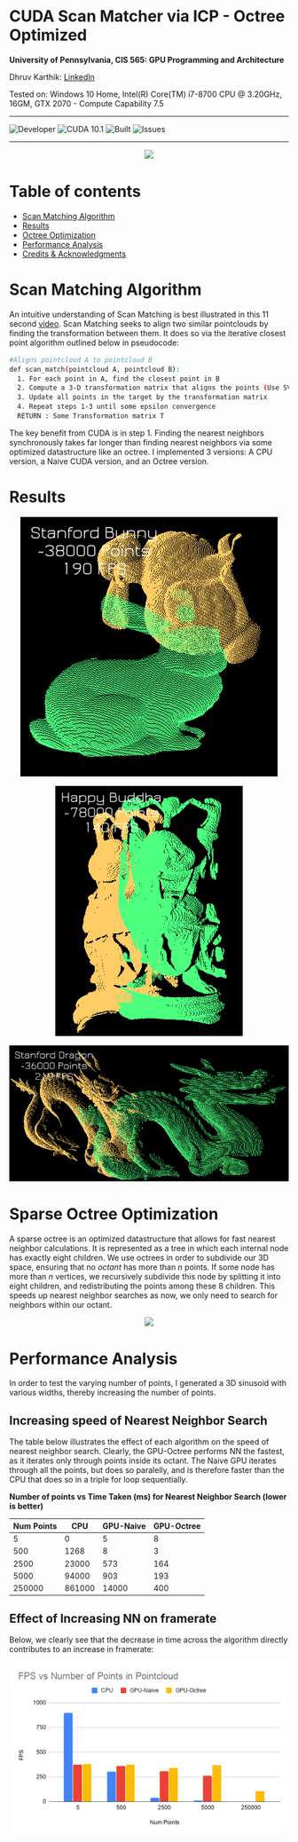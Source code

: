 CUDA Scan Matcher via ICP - Octree Optimized 
===============================================================================

**University of Pennsylvania, CIS 565: GPU Programming and Architecture**

Dhruv Karthik: [LinkedIn](https://www.linkedin.com/in/dhruv_karthik/)

Tested on: Windows 10 Home, Intel(R) Core(TM) i7-8700 CPU @ 3.20GHz, 16GM, GTX 2070 - Compute Capability 7.5
____________________________________________________________________________________
![Developer](https://img.shields.io/badge/Developer-Dhruv-0f97ff.svg?style=flat) ![CUDA 10.1](https://img.shields.io/badge/CUDA-10.1-yellow.svg) ![Built](https://img.shields.io/appveyor/ci/gruntjs/grunt.svg) ![Issues](https://img.shields.io/badge/issues-none-green.svg)
____________________________________________________________________________________
<p align="center">
  <img  src="img/waymotrue.gif">
</p>

Table of contents
=================
  * [Scan Matching Algorithm](#scan-matching-algorithm)
  * [Results](#results)
  * [Octree Optimization](#optimization)
  * [Performance Analysis](#performance-analysis)
  * [Credits & Acknowledgments](#credits)
   
# Scan Matching Algorithm
An intuitive understanding of Scan Matching is best illustrated in this 11 second [video](https://www.youtube.com/watch?v=uzOCS_gdZuM).
Scan Matching seeks to align two similar pointclouds by finding the transformation between them. It does so via the iterative closest point algorithm outlined below in pseudocode:
```bash
#Aligns pointcloud A to pointcloud B
def scan_match(pointcloud A, pointcloud B):
  1. For each point in A, find the closest point in B
  2. Compute a 3-D transformation matrix that aligns the points (Use SVD & Least Squares Regression)
  3. Update all points in the target by the transformation matrix
  4. Repeat steps 1-3 until some epsilon convergence
  RETURN : Some Transformation matrix T
```
The key benefit from CUDA is in step 1. Finding the nearest neighbors synchronously takes far longer than finding nearest neighbors via some optimized datastructure like an octree. I implemented 3 versions: A CPU version, a Naive CUDA version, and an Octree version.  

# Results
<p align="center">
  <img  src="img/bunnytrue.gif">
</p>

<p align="center">
  <img  src="img/buddhatrue.gif">
</p>

<p align="center">
  <img  src="img/dragontrue.gif">
</p>

# Sparse Octree Optimization
A sparse octree is an optimized datastructure that allows for fast nearest neighbor calculations. It is represented as a tree in which each internal node has exactly eight children. We use octrees in order to subdivide our 3D space, ensuring that no *octant* has more than *n* points. If some node has more than *n* vertices, we recursively subdivide this node by splitting it into eight children, and redistributing the points among these 8 children. This speeds up nearest neighbor searches as now, we only need to search for neighbors within our octant. 
  <p align="center">
    <img  src="https://developer.nvidia.com/sites/all/modules/custom/gpugems/books/GPUGems2/elementLinks/37_octree_03.jpg">
  </p>
  
  # Performance Analysis
  In order to test the varying number of points, I generated a 3D sinusoid with various widths, thereby increasing the number of points. 
  ## Increasing speed of Nearest Neighbor Search
  The table below illustrates the effect of each algorithm on the speed of nearest neighbor search. Clearly, the GPU-Octree performs NN the fastest, as it iterates only through points inside its octant. The Naive GPU iterates through all the points, but does so paralelly, and is therefore faster than the CPU that does so in a triple for loop sequentially.

**Number of points vs Time Taken (ms) for Nearest Neighbor Search (lower is better)**
  
| Num Points 	| CPU    	| GPU-Naive 	| GPU-Octree 	|
|------------	|--------	|-----------	|------------	|
| 5          	| 0      	| 5         	| 8          	|
| 500        	| 1268   	| 8         	| 3          	|
| 2500       	| 23000  	| 573       	| 164        	|
| 5000       	| 94000  	| 903       	| 193        	|
| 250000     	| 861000 	| 14000     	| 400        	|

  ## Effect of Increasing NN on framerate
  Below, we clearly see that the decrease in time across the algorithm directly contributes to an increase in framerate:
    <p align="center">
    <img  src="img/chart1.png">
  </p>
